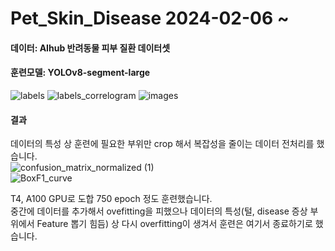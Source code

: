 # Pet_Skin_Disease 2024-02-06 ~

#### 데이터: AIhub 반려동물 피부 질환 데이터셋  
#### 훈련모델: YOLOv8-segment-large  

![labels](https://github.com/bovo1/Pet_Skin_Disease/assets/110110403/dde859f5-852c-4249-b621-a6f0c0089299)
![labels_correlogram](https://github.com/bovo1/Pet_Skin_Disease/assets/110110403/ec6be181-ce66-4496-9865-39e7a751f84c)
![images](https://github.com/bovo1/Pet_Skin_Disease/assets/110110403/4ba90f8c-1772-45fa-87ee-501203b8453c)

#### 결과
데이터의 특성 상 훈련에 필요한 부위만 crop 해서 복잡성을 줄이는 데이터 전처리를 했습니다.  
![confusion_matrix_normalized (1)](https://github.com/bovo1/Pet_Skin_Disease/assets/110110403/65402bf1-4a4e-4dbb-9c86-1cf236a7adc9)  
![BoxF1_curve](https://github.com/bovo1/Pet_Skin_Disease/assets/110110403/0eaf26d9-1a09-450c-a103-a1fd2facca44)

T4, A100 GPU로 도합 750 epoch 정도 훈련했습니다.  
중간에 데이터를 추가해서 ovefitting을 피했으나 데이터의 특성(털, disease 증상 부위에서 Feature 뽑기 힘듬) 상 다시 overfitting이 생겨서 훈련은 여기서 종료하기로 했습니다.   
